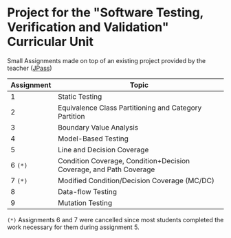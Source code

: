 
# Project for the "Software Testing, Verification and Validation" Curricular Unit

Small Assignments made on top of an existing project provided by the teacher ([JPass](https://github.com/LeKinaSa/tvvs-tps/blob/main/README_imported.md))

| Assignment | Topic |
| ---        | ---   |
| 1 | Static Testing |
| 2 | Equivalence Class Partitioning and Category Partition |
| 3 | Boundary Value Analysis |
| 4 | Model-Based Testing |
| 5 | Line and Decision Coverage |
| 6 `(*)` | Condition Coverage, Condition+Decision Coverage, and Path Coverage |
| 7 `(*)` | Modified Condition/Decision Coverage (MC/DC) |
| 8 | Data-flow Testing |
| 9 | Mutation Testing |

`(*)` Assignments 6 and 7 were cancelled since most students completed the work necessary for them during assignment 5.
